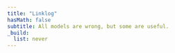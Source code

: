 ```yaml
---
title: "Linklog"
hasMath: false
subtitle: All models are wrong, but some are useful.
_build:
  list: never
---
```




